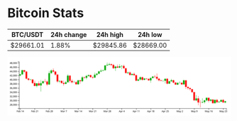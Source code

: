 # Bitcoin Stats

BTC/USDT|24h change|24h high|24h low|
|---|---|---|---|
|$29661.01|1.88%|$29845.86|$28669.00|

<img src="./chart.svg">
